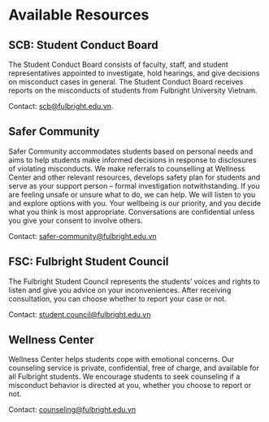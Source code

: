 # Available Resources 

## SCB: Student Conduct Board  

The Student Conduct Board consists of faculty, staff, and student representatives appointed to investigate, hold hearings, and give decisions on misconduct cases in general. The Student Conduct Board receives reports on the misconducts of students from Fulbright University Vietnam. 

Contact: scb@fulbright.edu.vn. 


## Safer Community

Safer Community accommodates students based on personal needs and aims to help students make informed decisions in response to disclosures of violating misconducts. We make referrals to counselling at Wellness Center and other relevant resources, develops safety plan for students and serve as your support person – formal investigation notwithstanding. If you are feeling unsafe or unsure what to do, we can help. We will listen to you and explore options with you. Your wellbeing is our priority, and you decide what you think is most appropriate. Conversations are confidential unless you give your consent to involve others. 

Contact: safer-community@fulbright.edu.vn  

## FSC: Fulbright Student Council  

The Fulbright Student Council represents the students’ voices and rights to listen and give you advice on your inconveniences. After receiving consultation, you can choose whether to report your case or not.  

Contact: student.council@fulbright.edu.vn 

## Wellness Center 

Wellness Center helps students cope with emotional concerns. Our counseling service is private, confidential, free of charge, and available for all Fulbright students. We encourage students to seek counseling if a misconduct behavior is directed at you, whether you choose to report or not.
 
Contact: counseling@fulbright.edu.vn 